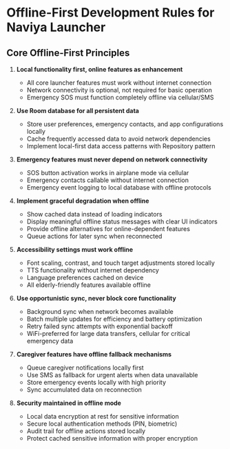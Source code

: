 # Offline-First Development Rules for Naviya Launcher

## Core Offline-First Principles

1. **Local functionality first, online features as enhancement**
   - All core launcher features must work without internet connection
   - Network connectivity is optional, not required for basic operation
   - Emergency SOS must function completely offline via cellular/SMS

2. **Use Room database for all persistent data**
   - Store user preferences, emergency contacts, and app configurations locally
   - Cache frequently accessed data to avoid network dependencies
   - Implement local-first data access patterns with Repository pattern

3. **Emergency features must never depend on network connectivity**
   - SOS button activation works in airplane mode via cellular
   - Emergency contacts callable without internet connection
   - Emergency event logging to local database with offline protocols

4. **Implement graceful degradation when offline**
   - Show cached data instead of loading indicators
   - Display meaningful offline status messages with clear UI indicators
   - Provide offline alternatives for online-dependent features
   - Queue actions for later sync when reconnected

5. **Accessibility settings must work offline**
   - Font scaling, contrast, and touch target adjustments stored locally
   - TTS functionality without internet dependency
   - Language preferences cached on device
   - All elderly-friendly features available offline

6. **Use opportunistic sync, never block core functionality**
   - Background sync when network becomes available
   - Batch multiple updates for efficiency and battery optimization
   - Retry failed sync attempts with exponential backoff
   - WiFi-preferred for large data transfers, cellular for critical emergency data

7. **Caregiver features have offline fallback mechanisms**
   - Queue caregiver notifications locally first
   - Use SMS as fallback for urgent alerts when data unavailable
   - Store emergency events locally with high priority
   - Sync accumulated data on reconnection

8. **Security maintained in offline mode**
   - Local data encryption at rest for sensitive information
   - Secure local authentication methods (PIN, biometric)
   - Audit trail for offline actions stored locally
   - Protect cached sensitive information with proper encryption
